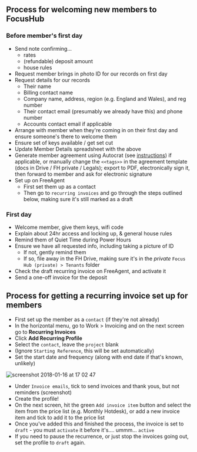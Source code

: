 ## Process for welcoming new members to FocusHub

### Before member's first day 
* Send note confirming...
  * rates
  * (refundable) deposit amount
  * house rules
* Request member brings in photo ID for our records on first day
* Request details for our records
  * Their name
  * Billing contact name
  * Company name, address, region (e.g. England and Wales), and reg number
  * Their contact email (presumably we already have this) and phone number
  * Accounts contact email if applicable
* Arrange with member when they're coming in on their first day and ensure someone's there to welcome them
* Ensure set of keys available / get set cut
* Update Member Details spreadsheet with the above
* Generate member agreement using Autocrat (see [instructions](https://github.com/dwyl/process-handbook/issues/70)) if applicable, or manually change the `<<tags>>` in the agreement template (docs in Drive / FH private / Legals); export to PDF, electronically sign it, then forward to member and ask for electronic signature
* Set up on FreeAgent
  * First set them up as a contact
  * Then go to `recurring invoices` and go through the steps outlined below, making sure it's still marked as a draft

### First day
* Welcome member, give them keys, wifi code
* Explain about 24hr access and locking up, & general house rules
* Remind them of Quiet Time during Power Hours
* Ensure we have all requested info, including taking a picture of ID
  * If not, gently remind them
  * If so, file away in the FH Drive, making sure it's in the *private* `Focus Hub (private) > Tenants` folder
* Check the draft recurring invoice on FreeAgent, and activate it
* Send a one-off invoice for the deposit

## Process for getting a recurring invoice set up for members

* First set up the member as a `contact` (if they're not already)
* In the horizontal menu, go to Work > Invoicing and on the next screen go to **Recurring Invoices**
* Click **Add Recurring Profile**
* Select the `contact`, leave the `project` blank
* (Ignore `Starting Reference`, this will be set automatically)
* Set the start date and frequency (along with end date if that's known, unlikely)

![screenshot 2018-01-16 at 17 02 47](https://user-images.githubusercontent.com/11595920/35001678-27c4ae24-fadf-11e7-9476-269a5eba522b.png)
* Under `Invoice emails`, tick to send invoices and thank yous, but not reminders (screenshot)
* Create the profile!
* On the next screen, hit the green `Add invoice item` button and select the item from the price list (e.g. Monthly Hotdesk), or add a new invoice item and tick to add it to the price list
* Once you've added this and finished the process, the invoice is set to `draft` - you must `activate` it before it's.... ummm... `active`
* If you need to pause the recurrence, or just stop the invoices going out, set the profile to `draft` again.
